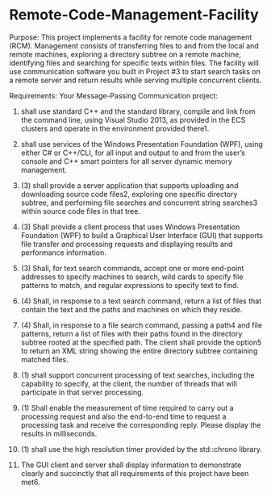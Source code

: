 # Remote-Code-Management-Facility

Purpose:
This project implements a facility for remote code management (RCM). Management consists of transferring files to and from the local and remote machines, exploring a directory subtree on a remote machine, identifying files and searching for specific texts within files. The facility will use communication software you built in Project #3 to start search tasks on a remote server and return results while serving multiple concurrent clients.

Requirements:
Your Message-Passing Communication project:

1. shall use standard C++ and the standard library, compile and link from the command line, using Visual Studio 2013, as provided in the ECS clusters and operate in the environment provided there1.

2. shall use services of the Windows Presentation Foundation (WPF), using either C# or C++/CLI, for all input and output to and from the user’s console and C++ smart pointers for all server dynamic memory management.

3. (3) shall provide a server application that supports uploading and downloading source code files2, exploring one specific directory subtree, and performing file searches and concurrent string searches3 within source code files in that tree.

4. (3) Shall provide a client process that uses Windows Presentation Foundation (WPF) to build a Graphical User Interface (GUI) that supports file transfer and processing requests and displaying results and performance information.

5. (3) Shall, for text search commands, accept one or more end-point addresses to specify machines to search, wild cards to specify file patterns to match, and regular expressions to specify text to find.

6. (4) Shall, in response to a text search command, return a list of files that contain the text and the paths and machines on which they reside.

7. (4) Shall, in response to a file search command, passing a path4 and file patterns, return a list of files with their paths found in the directory subtree rooted at the specified path. The client shall provide the option5 to return an XML string showing the entire directory subtree containing matched files.

8. (1) shall support concurrent processing of text searches, including the capability to specify, at the client, the number of threads that will participate in that server processing.

9. (1) Shall enable the measurement of time required to carry out a processing request and also the end-to-end time to request a processing task and receive the corresponding reply. Please display the results in milliseconds.

10. (1) shall use the high resolution timer provided by the std::chrono library.

11. The GUI client and server shall display information to demonstrate clearly and succinctly that all requirements of this project have been met6.
